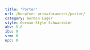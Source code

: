 ```yaml
---
title: "Porter"
url: /hoepfner-privatbrauerei/porter/
category: German Lager
style: German-Style Schwarzbier
abv: 5.8
ibu: 0
srm: 0
upc: 0
---
```


